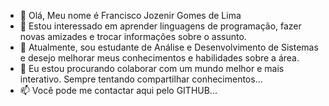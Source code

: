 - 👋 Olá, Meu nome é Francisco Jozenir Gomes de Lima
- 👀 Estou interessado em aprender linguagens de programação, fazer novas amizades e trocar informações sobre o assunto. 
- 🌱 Atualmente, sou estudante de Análise e Desenvolvimento de Sistemas e desejo melhorar meus conhecimentos e habilidades sobre a área.
- 💞️ Eu estou procurando colaborar com um mundo melhor e mais interativo. Sempre tentando compartilhar conhecimentos...
- 📫 Você pode me contactar aqui pelo GITHUB...

<!---
jozenirlima/jozenirlima is a ✨ special ✨ repository because its `README.md` (this file) appears on your GitHub profile.
You can click the Preview link to take a look at your changes.
--->
